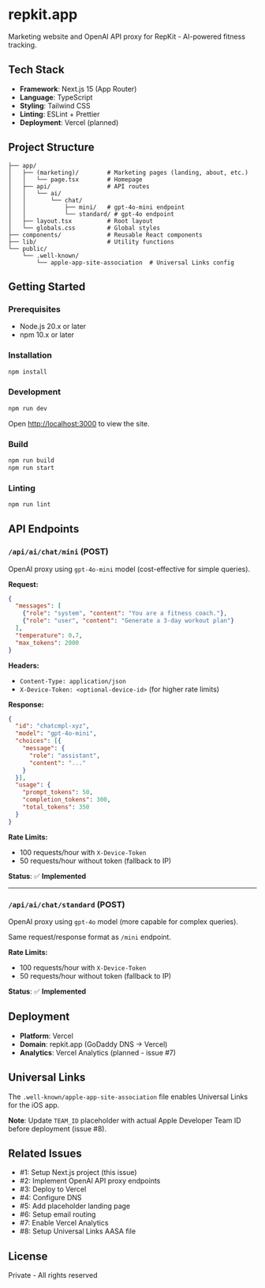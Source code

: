 # repkit.app

Marketing website and OpenAI API proxy for RepKit - AI-powered fitness tracking.

## Tech Stack

- **Framework**: Next.js 15 (App Router)
- **Language**: TypeScript
- **Styling**: Tailwind CSS
- **Linting**: ESLint + Prettier
- **Deployment**: Vercel (planned)

## Project Structure

```
├── app/
│   ├── (marketing)/        # Marketing pages (landing, about, etc.)
│   │   └── page.tsx        # Homepage
│   ├── api/                # API routes
│   │   └── ai/
│   │       └── chat/
│   │           ├── mini/   # gpt-4o-mini endpoint
│   │           └── standard/ # gpt-4o endpoint
│   ├── layout.tsx          # Root layout
│   └── globals.css         # Global styles
├── components/             # Reusable React components
├── lib/                    # Utility functions
└── public/
    └── .well-known/
        └── apple-app-site-association  # Universal Links config
```

## Getting Started

### Prerequisites

- Node.js 20.x or later
- npm 10.x or later

### Installation

```bash
npm install
```

### Development

```bash
npm run dev
```

Open [http://localhost:3000](http://localhost:3000) to view the site.

### Build

```bash
npm run build
npm run start
```

### Linting

```bash
npm run lint
```

## API Endpoints

### `/api/ai/chat/mini` (POST)

OpenAI proxy using `gpt-4o-mini` model (cost-effective for simple queries).

**Request:**
```json
{
  "messages": [
    {"role": "system", "content": "You are a fitness coach."},
    {"role": "user", "content": "Generate a 3-day workout plan"}
  ],
  "temperature": 0.7,
  "max_tokens": 2000
}
```

**Headers:**
- `Content-Type: application/json`
- `X-Device-Token: <optional-device-id>` (for higher rate limits)

**Response:**
```json
{
  "id": "chatcmpl-xyz",
  "model": "gpt-4o-mini",
  "choices": [{
    "message": {
      "role": "assistant",
      "content": "..."
    }
  }],
  "usage": {
    "prompt_tokens": 50,
    "completion_tokens": 300,
    "total_tokens": 350
  }
}
```

**Rate Limits:**
- 100 requests/hour with `X-Device-Token`
- 50 requests/hour without token (fallback to IP)

**Status**: ✅ **Implemented**

---

### `/api/ai/chat/standard` (POST)

OpenAI proxy using `gpt-4o` model (more capable for complex queries).

Same request/response format as `/mini` endpoint.

**Rate Limits:**
- 100 requests/hour with `X-Device-Token`
- 50 requests/hour without token (fallback to IP)

**Status**: ✅ **Implemented**

## Deployment

- **Platform**: Vercel
- **Domain**: repkit.app (GoDaddy DNS → Vercel)
- **Analytics**: Vercel Analytics (planned - issue #7)

## Universal Links

The `.well-known/apple-app-site-association` file enables Universal Links for the iOS app.

**Note**: Update `TEAM_ID` placeholder with actual Apple Developer Team ID before deployment (issue #8).

## Related Issues

- #1: Setup Next.js project (this issue)
- #2: Implement OpenAI API proxy endpoints
- #3: Deploy to Vercel
- #4: Configure DNS
- #5: Add placeholder landing page
- #6: Setup email routing
- #7: Enable Vercel Analytics
- #8: Setup Universal Links AASA file

## License

Private - All rights reserved
